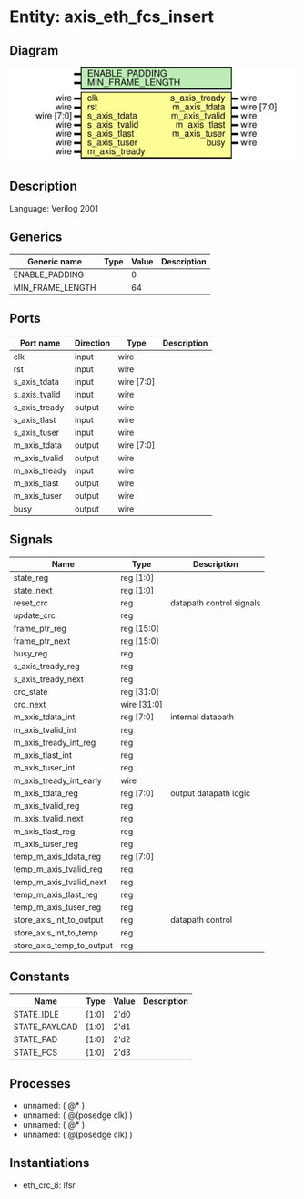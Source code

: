 # Entity: axis_eth_fcs_insert

## Diagram

![Diagram](axis_eth_fcs_insert.svg "Diagram")
## Description

Language: Verilog 2001
 
## Generics

| Generic name     | Type | Value | Description |
| ---------------- | ---- | ----- | ----------- |
| ENABLE_PADDING   |      | 0     |             |
| MIN_FRAME_LENGTH |      | 64    |             |
## Ports

| Port name     | Direction | Type       | Description |
| ------------- | --------- | ---------- | ----------- |
| clk           | input     | wire       |             |
| rst           | input     | wire       |             |
| s_axis_tdata  | input     | wire [7:0] |             |
| s_axis_tvalid | input     | wire       |             |
| s_axis_tready | output    | wire       |             |
| s_axis_tlast  | input     | wire       |             |
| s_axis_tuser  | input     | wire       |             |
| m_axis_tdata  | output    | wire [7:0] |             |
| m_axis_tvalid | output    | wire       |             |
| m_axis_tready | input     | wire       |             |
| m_axis_tlast  | output    | wire       |             |
| m_axis_tuser  | output    | wire       |             |
| busy          | output    | wire       |             |
## Signals

| Name                      | Type        | Description               |
| ------------------------- | ----------- | ------------------------- |
| state_reg                 | reg [1:0]   |                           |
| state_next                | reg [1:0]   |                           |
| reset_crc                 | reg         | datapath control signals  |
| update_crc                | reg         |                           |
| frame_ptr_reg             | reg [15:0]  |                           |
| frame_ptr_next            | reg [15:0]  |                           |
| busy_reg                  | reg         |                           |
| s_axis_tready_reg         | reg         |                           |
| s_axis_tready_next        | reg         |                           |
| crc_state                 | reg [31:0]  |                           |
| crc_next                  | wire [31:0] |                           |
| m_axis_tdata_int          | reg [7:0]   | internal datapath         |
| m_axis_tvalid_int         | reg         |                           |
| m_axis_tready_int_reg     | reg         |                           |
| m_axis_tlast_int          | reg         |                           |
| m_axis_tuser_int          | reg         |                           |
| m_axis_tready_int_early   | wire        |                           |
| m_axis_tdata_reg          | reg [7:0]   | output datapath logic     |
| m_axis_tvalid_reg         | reg         |                           |
| m_axis_tvalid_next        | reg         |                           |
| m_axis_tlast_reg          | reg         |                           |
| m_axis_tuser_reg          | reg         |                           |
| temp_m_axis_tdata_reg     | reg [7:0]   |                           |
| temp_m_axis_tvalid_reg    | reg         |                           |
| temp_m_axis_tvalid_next   | reg         |                           |
| temp_m_axis_tlast_reg     | reg         |                           |
| temp_m_axis_tuser_reg     | reg         |                           |
| store_axis_int_to_output  | reg         | datapath control          |
| store_axis_int_to_temp    | reg         |                           |
| store_axis_temp_to_output | reg         |                           |
## Constants

| Name          | Type  | Value | Description |
| ------------- | ----- | ----- | ----------- |
| STATE_IDLE    | [1:0] | 2'd0  |             |
| STATE_PAYLOAD | [1:0] | 2'd1  |             |
| STATE_PAD     | [1:0] | 2'd2  |             |
| STATE_FCS     | [1:0] | 2'd3  |             |
## Processes
- unnamed: ( @* )
- unnamed: ( @(posedge clk) )
- unnamed: ( @* )
- unnamed: ( @(posedge clk) )
## Instantiations

- eth_crc_8: lfsr
